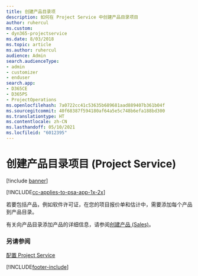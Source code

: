 ```yaml
---
title: 创建产品目录项
description: 如何在 Project Service 中创建产品目录项目
author: ruhercul
ms.custom:
- dyn365-projectservice
ms.date: 8/03/2018
ms.topic: article
ms.author: ruhercul
audience: Admin
search.audienceType:
- admin
- customizer
- enduser
search.app:
- D365CE
- D365PS
- ProjectOperations
ms.openlocfilehash: 7a0722cc41c53635b689681aad889407b361b04f
ms.sourcegitcommit: 40f68387f594180af64a5e5c748b6efa188bd300
ms.translationtype: HT
ms.contentlocale: zh-CN
ms.lasthandoff: 05/10/2021
ms.locfileid: "6012395"
---
```

# <a name="create-product-catalog-items-project-service"></a>创建产品目录项目 (Project Service)

[!include [banner](../includes/psa-now-project-operations.md)]

[!INCLUDE[cc-applies-to-psa-app-1x-2x](../includes/cc-applies-to-psa-app-1x-2x.md)]

若要包括产品，例如软件许可证，在您的项目报价单和估计中，需要添加每个产品到产品目录。  
  
 有关向产品目录添加产品的详细信息，请参阅[创建产品 (Sales)](/dynamics365/sales-enterprise/create-product-sales)。  
  
### <a name="see-also"></a>另请参阅  
 [配置 Project Service](../psa/configure.md)


[!INCLUDE[footer-include](../includes/footer-banner.md)]